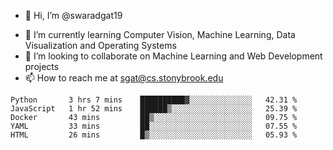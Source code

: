 - 👋 Hi, I’m @swaradgat19
<!-- - 👀 I’m interested in  -->
- 🌱 I’m currently learning Computer Vision, Machine Learning, Data Visualization and Operating Systems
- 💞️ I’m looking to collaborate on Machine Learning and Web Development projects 
- 📫 How to reach me at sgat@cs.stonybrook.edu

<!--START_SECTION:waka-->

```text
Python       3 hrs 7 mins    ██████████▓░░░░░░░░░░░░░░   42.31 %
JavaScript   1 hr 52 mins    ██████▒░░░░░░░░░░░░░░░░░░   25.39 %
Docker       43 mins         ██▒░░░░░░░░░░░░░░░░░░░░░░   09.75 %
YAML         33 mins         ██░░░░░░░░░░░░░░░░░░░░░░░   07.55 %
HTML         26 mins         █▒░░░░░░░░░░░░░░░░░░░░░░░   05.93 %
```

<!--END_SECTION:waka-->

<!---
swaradgat19/swaradgat19 is a ✨ special ✨ repository because its `README.md` (this file) appears on your GitHub profile.
You can click the Preview link to take a look at your changes.
--->

